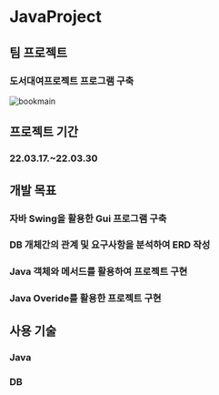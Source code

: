 # JavaProject

## 팀 프로젝트
### 도서대여프로젝트 프로그램 구축
![bookmain](https://user-images.githubusercontent.com/103983433/174889726-4c484d37-e3e2-46de-a9cd-2320c04caf9f.png)

## 프로젝트 기간
### 22.03.17.~22.03.30
## 개발 목표
### 자바 Swing을 활용한 Gui 프로그램 구축
### DB 개체간의 관계 및 요구사항을 분석하여 ERD 작성 
### Java 객체와 메서드를 활용하여 프로젝트 구현
### Java Overide를 활용한 프로젝트 구현
## 사용 기술
### Java
### DB
